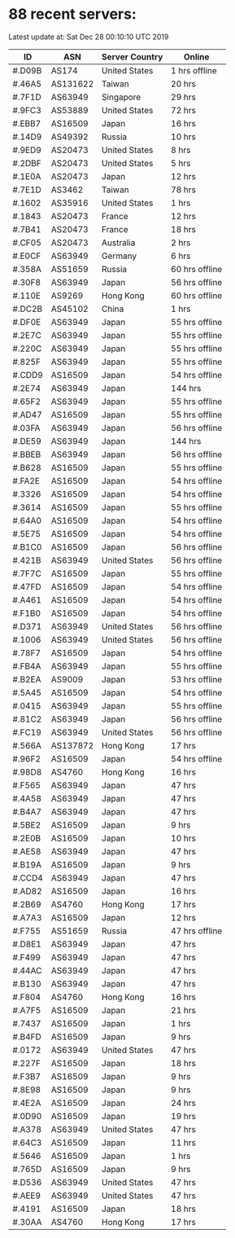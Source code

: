 # 88 recent servers:

Latest update at: Sat Dec 28 00:10:10 UTC 2019

| ID | ASN | Server Country | Online |
| -- | --- | -------------- | ------ |
| #.D09B | AS174 | United States | 1 hrs offline |
| #.46A5 | AS131622 | Taiwan | 20 hrs |
| #.7F1D | AS63949 | Singapore | 29 hrs |
| #.9FC3 | AS53889 | United States | 72 hrs |
| #.EBB7 | AS16509 | Japan | 16 hrs |
| #.14D9 | AS49392 | Russia | 10 hrs |
| #.9ED9 | AS20473 | United States | 8 hrs |
| #.2DBF | AS20473 | United States | 5 hrs |
| #.1E0A | AS20473 | Japan | 12 hrs |
| #.7E1D | AS3462 | Taiwan | 78 hrs |
| #.1602 | AS35916 | United States | 1 hrs |
| #.1843 | AS20473 | France | 12 hrs |
| #.7B41 | AS20473 | France | 18 hrs |
| #.CF05 | AS20473 | Australia | 2 hrs |
| #.E0CF | AS63949 | Germany | 6 hrs |
| #.358A | AS51659 | Russia | 60 hrs offline |
| #.30F8 | AS63949 | Japan | 56 hrs offline |
| #.110E | AS9269 | Hong Kong | 60 hrs offline |
| #.DC2B | AS45102 | China | 1 hrs |
| #.DF0E | AS63949 | Japan | 55 hrs offline |
| #.2E7C | AS63949 | Japan | 55 hrs offline |
| #.220C | AS63949 | Japan | 55 hrs offline |
| #.825F | AS63949 | Japan | 55 hrs offline |
| #.CDD9 | AS16509 | Japan | 54 hrs offline |
| #.2E74 | AS63949 | Japan | 144 hrs |
| #.65F2 | AS63949 | Japan | 55 hrs offline |
| #.AD47 | AS16509 | Japan | 55 hrs offline |
| #.03FA | AS63949 | Japan | 56 hrs offline |
| #.DE59 | AS63949 | Japan | 144 hrs |
| #.BBEB | AS63949 | Japan | 56 hrs offline |
| #.B628 | AS16509 | Japan | 55 hrs offline |
| #.FA2E | AS16509 | Japan | 54 hrs offline |
| #.3326 | AS16509 | Japan | 54 hrs offline |
| #.3614 | AS16509 | Japan | 55 hrs offline |
| #.64A0 | AS16509 | Japan | 54 hrs offline |
| #.5E75 | AS16509 | Japan | 54 hrs offline |
| #.B1C0 | AS16509 | Japan | 56 hrs offline |
| #.421B | AS63949 | United States | 56 hrs offline |
| #.7F7C | AS16509 | Japan | 55 hrs offline |
| #.47FD | AS16509 | Japan | 54 hrs offline |
| #.A461 | AS16509 | Japan | 54 hrs offline |
| #.F1B0 | AS16509 | Japan | 54 hrs offline |
| #.D371 | AS63949 | United States | 56 hrs offline |
| #.1006 | AS63949 | United States | 56 hrs offline |
| #.78F7 | AS16509 | Japan | 54 hrs offline |
| #.FB4A | AS63949 | Japan | 55 hrs offline |
| #.B2EA | AS9009 | Japan | 53 hrs offline |
| #.5A45 | AS16509 | Japan | 54 hrs offline |
| #.0415 | AS63949 | Japan | 55 hrs offline |
| #.81C2 | AS63949 | Japan | 56 hrs offline |
| #.FC19 | AS63949 | United States | 56 hrs offline |
| #.566A | AS137872 | Hong Kong | 17 hrs |
| #.96F2 | AS16509 | Japan | 54 hrs offline |
| #.98D8 | AS4760 | Hong Kong | 16 hrs |
| #.F565 | AS63949 | Japan | 47 hrs |
| #.4A58 | AS63949 | Japan | 47 hrs |
| #.B4A7 | AS63949 | Japan | 47 hrs |
| #.5BE2 | AS16509 | Japan | 9 hrs |
| #.2E0B | AS16509 | Japan | 10 hrs |
| #.AE58 | AS63949 | Japan | 47 hrs |
| #.B19A | AS16509 | Japan | 9 hrs |
| #.CCD4 | AS63949 | Japan | 47 hrs |
| #.AD82 | AS16509 | Japan | 16 hrs |
| #.2B69 | AS4760 | Hong Kong | 17 hrs |
| #.A7A3 | AS16509 | Japan | 12 hrs |
| #.F755 | AS51659 | Russia | 47 hrs offline |
| #.D8E1 | AS63949 | Japan | 47 hrs |
| #.F499 | AS63949 | Japan | 47 hrs |
| #.44AC | AS63949 | Japan | 47 hrs |
| #.B130 | AS63949 | Japan | 47 hrs |
| #.F804 | AS4760 | Hong Kong | 16 hrs |
| #.A7F5 | AS16509 | Japan | 21 hrs |
| #.7437 | AS16509 | Japan | 1 hrs |
| #.B4FD | AS16509 | Japan | 9 hrs |
| #.0172 | AS63949 | United States | 47 hrs |
| #.227F | AS16509 | Japan | 18 hrs |
| #.F3B7 | AS16509 | Japan | 9 hrs |
| #.8E98 | AS16509 | Japan | 9 hrs |
| #.4E2A | AS16509 | Japan | 24 hrs |
| #.0D90 | AS16509 | Japan | 19 hrs |
| #.A378 | AS63949 | United States | 47 hrs |
| #.64C3 | AS16509 | Japan | 11 hrs |
| #.5646 | AS16509 | Japan | 1 hrs |
| #.765D | AS16509 | Japan | 9 hrs |
| #.D536 | AS63949 | United States | 47 hrs |
| #.AEE9 | AS63949 | United States | 47 hrs |
| #.4191 | AS16509 | Japan | 18 hrs |
| #.30AA | AS4760 | Hong Kong | 17 hrs |

